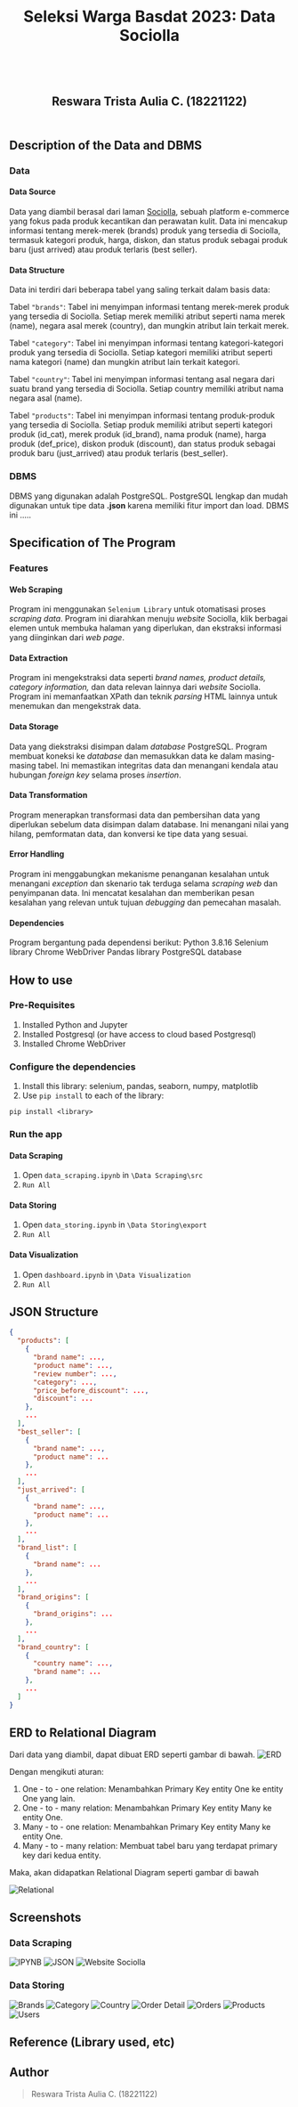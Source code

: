 <h1 align="center">
  <br>
  Seleksi Warga Basdat 2023: Data Sociolla
  <br>
  <br>
</h1>

<h2 align="center">
  <br>
  Reswara Trista Aulia C. (18221122)
  <br>
  <br>
</h2>


## Description of the Data and DBMS

### Data

#### Data Source
Data yang diambil berasal dari laman [Sociolla](https://www.sociolla.com/), sebuah platform e-commerce yang fokus pada produk kecantikan dan perawatan kulit. Data ini mencakup informasi tentang merek-merek (brands) produk yang tersedia di Sociolla, termasuk kategori produk, harga, diskon, dan status produk sebagai produk baru (just arrived) atau produk terlaris (best seller).

#### Data Structure
Data ini terdiri dari beberapa tabel yang saling terkait dalam basis data:

Tabel `"brands"`: Tabel ini menyimpan informasi tentang merek-merek produk yang tersedia di Sociolla. Setiap merek memiliki atribut seperti nama merek (name), negara asal merek (country), dan mungkin atribut lain terkait merek.

Tabel `"category"`: Tabel ini menyimpan informasi tentang kategori-kategori produk yang tersedia di Sociolla. Setiap kategori memiliki atribut seperti nama kategori (name) dan mungkin atribut lain terkait kategori.

Tabel `"country"`: Tabel ini menyimpan informasi tentang asal negara dari suatu brand yang tersedia di Sociolla. Setiap country memiliki atribut nama negara asal (name).

Tabel `"products"`: Tabel ini menyimpan informasi tentang produk-produk yang tersedia di Sociolla. Setiap produk memiliki atribut seperti kategori produk (id_cat), merek produk (id_brand), nama produk (name), harga produk (def_price), diskon produk (discount), dan status produk sebagai produk baru (just_arrived) atau produk terlaris (best_seller).

### DBMS 

DBMS yang digunakan adalah PostgreSQL. PostgreSQL lengkap dan mudah digunakan untuk tipe data __.json__ karena memiliki fitur import dan load. DBMS ini .....


## Specification of The Program 

### Features

#### Web Scraping

Program ini menggunakan `Selenium Library` untuk otomatisasi proses _scraping data_. Program ini diarahkan menuju _website_ Sociolla, klik berbagai elemen untuk membuka halaman yang diperlukan, dan ekstraksi informasi yang diinginkan dari _web page_. 

#### Data Extraction

Program ini mengekstraksi data seperti _brand names, product details, category information,_ dan data relevan lainnya dari _website_ Sociolla. Program ini memanfaatkan XPath dan teknik _parsing_ HTML lainnya untuk menemukan dan mengekstrak data.

#### Data Storage

Data yang diekstraksi disimpan dalam _database_ PostgreSQL. Program membuat koneksi ke _database_ dan memasukkan data ke dalam masing-masing tabel. Ini memastikan integritas data dan menangani kendala atau hubungan _foreign key_ selama proses _insertion_.

#### Data Transformation

Program menerapkan transformasi data dan pembersihan data yang diperlukan sebelum data disimpan dalam database. Ini menangani nilai yang hilang, pemformatan data, dan konversi ke tipe data yang sesuai.

#### Error Handling

Program ini menggabungkan mekanisme penanganan kesalahan untuk menangani _exception_ dan skenario tak terduga selama _scraping web_ dan penyimpanan data. Ini mencatat kesalahan dan memberikan pesan kesalahan yang relevan untuk tujuan _debugging_ dan pemecahan masalah.

#### Dependencies

Program bergantung pada dependensi berikut:
Python 3.8.16
Selenium library
Chrome WebDriver
Pandas library
PostgreSQL database

## How to use
### Pre-Requisites
1. Installed Python and Jupyter
2. Installed Postgresql (or have access to cloud based Postgresql)
3. Installed Chrome WebDriver

### Configure the dependencies
1. Install this library: selenium, pandas, seaborn, numpy, matplotlib
2. Use `pip install` to each of the library:
```
pip install <library>
```

### Run the app
#### Data Scraping
1. Open `data_scraping.ipynb` in `\Data Scraping\src`
2. `Run All` 

#### Data Storing
1. Open `data_storing.ipynb` in `\Data Storing\export`
2. `Run All` 

#### Data Visualization
1. Open `dashboard.ipynb` in `\Data Visualization`
2. `Run All` 

## JSON Structure
```json
{
  "products": [
    {
      "brand name": ...,
      "product name": ...,
      "review number": ...,
      "category": ...,
      "price_before_discount": ...,
      "discount": ...
    },
    ...
  ],
  "best_seller": [
    {
      "brand name": ...,
      "product name": ...
    },
    ...
  ],
  "just_arrived": [
    {
      "brand name": ...,
      "product name": ...
    },
    ...
  ],
  "brand_list": [
    {
      "brand name": ...
    },
    ...
  ],
  "brand_origins": [
    {
      "brand_origins": ...
    },
    ...
  ],
  "brand_country": [
    {
      "country name": ...,
      "brand name": ...
    },
    ...
  ]
}
```

## ERD to Relational Diagram

Dari data yang diambil, dapat dibuat ERD seperti gambar di bawah.
![ERD](<Data Storing/design/DBMS ER diagram (UML notation) - DBMS ER diagram (UML notation).png>)

Dengan mengikuti aturan: 
1. One - to - one relation: Menambahkan Primary Key entity One ke entity One yang lain.
2. One - to - many relation: Menambahkan Primary Key entity Many ke entity One.
3. Many - to - one relation: Menambahkan Primary Key entity Many ke entity One.
4. Many - to - many relation: Membuat tabel baru yang terdapat primary key dari kedua entity.

Maka, akan didapatkan Relational Diagram seperti gambar di bawah

![Relational](<Data Storing/design/DBMS ER diagram (UML notation) - Relational Diagram.png>)

## Screenshots

### Data Scraping
![IPYNB](Data%20Scraping/screenshot/ipynb.png)
![JSON](Data%20Scraping/screenshot/JSON.png)
![Website Sociolla](Data%20Scraping/screenshot/website-sociolla.png)
### Data Storing
![Brands](Data%20Storing/screenshot/brands.png)
![Category](Data%20Storing/screenshot/category.png)
![Country](Data%20Storing/screenshot/country.png)
![Order Detail](Data%20Storing/screenshot/order_detail.png)
![Orders](Data%20Storing/screenshot/orders.png)
![Products](Data%20Storing/screenshot/products.png)
![Users](Data%20Storing/screenshot/users.png)

## Reference (Library used, etc)

## Author
> Reswara Trista Aulia C. (18221122)

